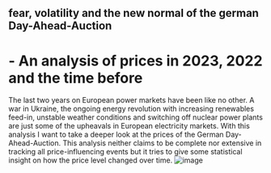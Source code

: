 
## fear, volatility and the new normal of the german Day-Ahead-Auction
# - An analysis of prices in 2023, 2022 and the time before

The last two years on European power markets have been like no other. A war in Ukraine, the ongoing energy revolution with increasing renewables feed-in, unstable weather conditions and switching off nuclear power plants are just some of the upheavals in European electricity markets. With this analysis I want to take a deeper look at the prices of the German Day-Ahead-Auction. This analysis neither claims to be complete nor extensive in tracking all price-influencing events but it tries to give some statistical insight on how the price level changed over time. 
![image](https://github.com/marlonmei/DayAhead/assets/54535526/60c1a0e8-acd2-4dc2-ae42-3fc66877f0a4)
